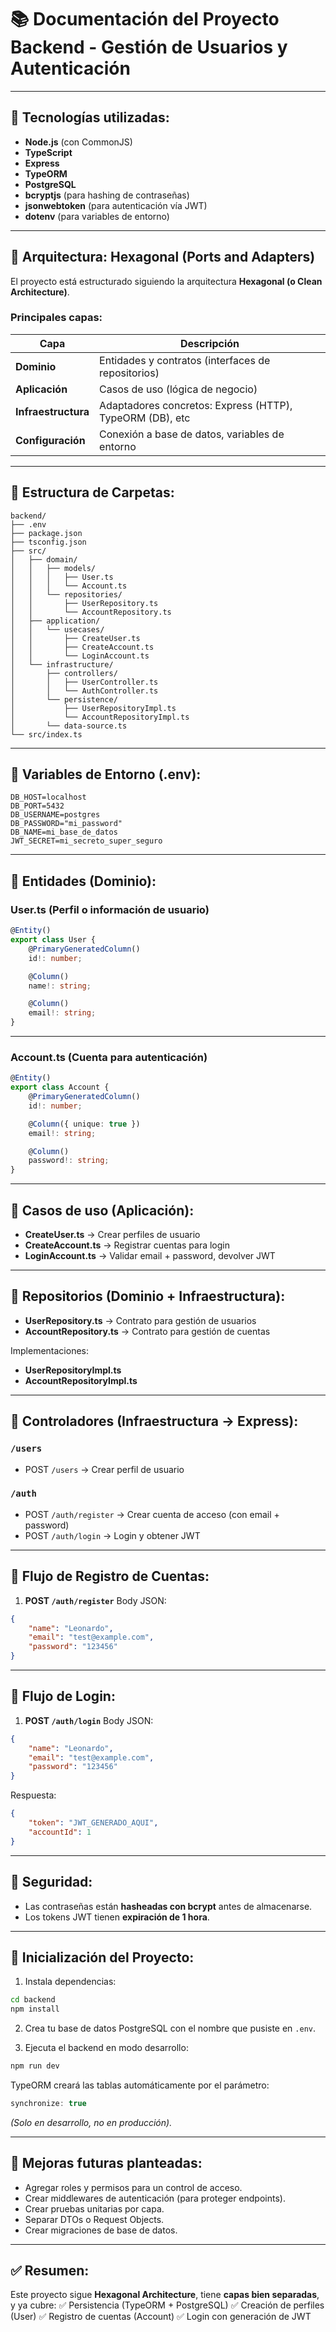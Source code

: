 # 📚 Documentación del Proyecto Backend - Gestión de Usuarios y Autenticación

---

## 📌 Tecnologías utilizadas:

* **Node.js** (con CommonJS)
* **TypeScript**
* **Express**
* **TypeORM**
* **PostgreSQL**
* **bcryptjs** (para hashing de contraseñas)
* **jsonwebtoken** (para autenticación vía JWT)
* **dotenv** (para variables de entorno)

---

## 📌 Arquitectura: Hexagonal (Ports and Adapters)

El proyecto está estructurado siguiendo la arquitectura **Hexagonal (o Clean Architecture)**.

### Principales capas:

| Capa                | Descripción                                              |
| ------------------- | -------------------------------------------------------- |
| **Dominio**         | Entidades y contratos (interfaces de repositorios)       |
| **Aplicación**      | Casos de uso (lógica de negocio)                         |
| **Infraestructura** | Adaptadores concretos: Express (HTTP), TypeORM (DB), etc |
| **Configuración**   | Conexión a base de datos, variables de entorno           |

---

## 📌 Estructura de Carpetas:

```
backend/
├── .env
├── package.json
├── tsconfig.json
├── src/
│   ├── domain/
│   │   ├── models/
│   │   │   ├── User.ts
│   │   │   └── Account.ts
│   │   └── repositories/
│   │       ├── UserRepository.ts
│   │       └── AccountRepository.ts
│   ├── application/
│   │   └── usecases/
│   │       ├── CreateUser.ts
│   │       ├── CreateAccount.ts
│   │       └── LoginAccount.ts
│   └── infrastructure/
│       ├── controllers/
│       │   ├── UserController.ts
│       │   └── AuthController.ts
│       └── persistence/
│           ├── UserRepositoryImpl.ts
│           └── AccountRepositoryImpl.ts
│       └── data-source.ts
└── src/index.ts
```

---

## 📌 Variables de Entorno (.env):

```
DB_HOST=localhost
DB_PORT=5432
DB_USERNAME=postgres
DB_PASSWORD="mi_password"
DB_NAME=mi_base_de_datos
JWT_SECRET=mi_secreto_super_seguro
```

---

## 📌 Entidades (Dominio):

### User.ts (Perfil o información de usuario)

```ts
@Entity()
export class User {
    @PrimaryGeneratedColumn()
    id!: number;

    @Column()
    name!: string;

    @Column()
    email!: string;
}
```

---

### Account.ts (Cuenta para autenticación)

```ts
@Entity()
export class Account {
    @PrimaryGeneratedColumn()
    id!: number;

    @Column({ unique: true })
    email!: string;

    @Column()
    password!: string;
}
```

---

## 📌 Casos de uso (Aplicación):

* **CreateUser.ts** → Crear perfiles de usuario
* **CreateAccount.ts** → Registrar cuentas para login
* **LoginAccount.ts** → Validar email + password, devolver JWT

---

## 📌 Repositorios (Dominio + Infraestructura):

* **UserRepository.ts** → Contrato para gestión de usuarios
* **AccountRepository.ts** → Contrato para gestión de cuentas

Implementaciones:

* **UserRepositoryImpl.ts**
* **AccountRepositoryImpl.ts**

---

## 📌 Controladores (Infraestructura → Express):

### `/users`

* POST `/users` → Crear perfil de usuario

### `/auth`

* POST `/auth/register` → Crear cuenta de acceso (con email + password)
* POST `/auth/login` → Login y obtener JWT

---

## 📌 Flujo de Registro de Cuentas:

1. **POST `/auth/register`**
   Body JSON:

```json
{
    "name": "Leonardo",
    "email": "test@example.com",
    "password": "123456"
}
```

---

## 📌 Flujo de Login:

1. **POST `/auth/login`**
   Body JSON:

```json
{
    "name": "Leonardo",
    "email": "test@example.com",
    "password": "123456"
}
```

Respuesta:

```json
{
    "token": "JWT_GENERADO_AQUI",
    "accountId": 1
}
```

---

## 📌 Seguridad:

* Las contraseñas están **hasheadas con bcrypt** antes de almacenarse.
* Los tokens JWT tienen **expiración de 1 hora**.

---

## 📌 Inicialización del Proyecto:

1. Instala dependencias:

```bash
cd backend
npm install
```

2. Crea tu base de datos PostgreSQL con el nombre que pusiste en `.env`.

3. Ejecuta el backend en modo desarrollo:

```bash
npm run dev
```

TypeORM creará las tablas automáticamente por el parámetro:

```ts
synchronize: true
```

*(Solo en desarrollo, no en producción).*

---

## 📌 Mejoras futuras planteadas:

* Agregar roles y permisos para un control de acceso.
* Crear middlewares de autenticación (para proteger endpoints).
* Crear pruebas unitarias por capa.
* Separar DTOs o Request Objects.
* Crear migraciones de base de datos.

---

## ✅ Resumen:

Este proyecto sigue **Hexagonal Architecture**, tiene **capas bien separadas**, y ya cubre:
✅ Persistencia (TypeORM + PostgreSQL)
✅ Creación de perfiles (User)
✅ Registro de cuentas (Account)
✅ Login con generación de JWT
